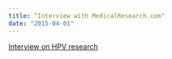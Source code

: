 ```yaml
---
title: “Interview with MedicalResearch.com"
date: "2015-04-01"
---
```


[Interview on HPV research](http://medicalresearch.com/stem-cells/random-stem-cell-divisions-may-play-role-in-persistent-hpv-infections/13172/)
